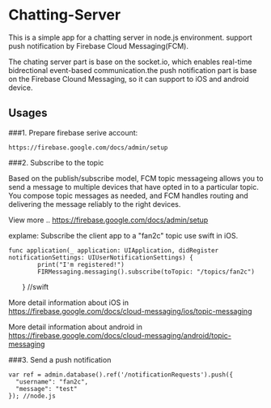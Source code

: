 # Chatting-Server

This is a simple app for a chatting server in node.js environment. support push notification by Firebase Cloud Messaging(FCM).

The chating server part is base on the socket.io, which enables real-time bidrectional event-based communication.the push notification part is base on the Firebase Clound Messaging, so it can support to iOS and android device. 


## Usages

###1. Prepare firebase serive account:


    https://firebase.google.com/docs/admin/setup



###2. Subscribe to the topic

Based on the publish/subscribe model, FCM topic messageing allows you to send a message to multiple devices that have opted in to a particular topic. You compose topic messages as needed, and FCM handles routing and delivering the message reliably to the right devices.

View more ..  https://firebase.google.com/docs/admin/setup


explame: Subscribe the client app to a "fan2c" topic use swift in iOS.

    func application(_ application: UIApplication, didRegister notificationSettings: UIUserNotificationSettings) {
            print("I'm registered!")
            FIRMessaging.messaging().subscribe(toTopic: "/topics/fan2c")

        } //swift
   
    
More detail information about iOS in
          https://firebase.google.com/docs/cloud-messaging/ios/topic-messaging


More detail information about android in
          https://firebase.google.com/docs/cloud-messaging/android/topic-messaging

###3. Send a push notification


    var ref = admin.database().ref('/notificationRequests').push({
      "username": "fan2c",
      "message": "test"
    }); //node.js


